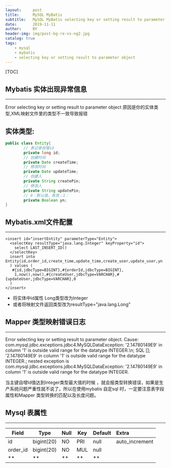 ```yaml
---
layout:     post
title:      MySQL MyBatis 
subtitle:   MySQL MyBatis selecting key or setting result to parameter object
date:       2019-11-11
author:     BY
header-img: img/post-bg-re-vs-ng2.jpg
catalog: true
tags:
    - mysql
    - mybatis
    - selecting key or setting result to parameter object
---
```




[TOC]



## Mybatis 实体出现异常信息  

------

Error selecting key or setting result to parameter object
原因是你的实体类型,XML映射文件里的类型不一致导致报错

## 实体类型:

```java
public class Entity{
		// 表记录自增id
		private long id;
		// 创建时间
		private Date createTime;
		// 修改时间
		private Date updateTime;
		// 创建人
		private String createPin;
		// 修改人
		private String updatePin;
		// 0：默认值，有效；1：
		private Boolean yn;
}
```

## Mybatis.xml文件配置

------



```mysql
<insert id="insertEntity" parameterType="Entity">
  <selectKey resultType="java.lang.Integer" keyProperty="id">
    select LAST_INSERT_ID()
  </selectKey>
  insert into Entity(id,order_id,create_time,update_time,create_user,update_user,yn
  ) values (
   #{id,jdbcType=BIGINT},#{orderId,jdbcType=BIGINT},
    1,now(),now(),#{createUser,jdbcType=VARCHAR},#{updateUser,jdbcType=VARCHAR},0
  )
</insert>
```

* 将实体中id属性 Long类型改为Integer
* 或者将映射文件返回类型改为resultType="java.lang.Long"



## Mapper 类型映射错误日志

------

Error selecting key or setting result to parameter object. Cause: 
com.mysql.jdbc.exceptions.jdbc4.MySQLDataException: '2.14780149E9' in column '1' is outside valid range for the datatype INTEGER.\n; SQL []; '2.14780149E9' in column '1' is outside valid range for the datatype INTEGER.; nested exception is com.mysql.jdbc.exceptions.jdbc4.MySQLDataException: '2.14780149E9' in column '1' is outside valid range for the datatype INTEGER.

 当主键自增Id值达到Integer类型最大值的时候  <selectKey resultType="java.lang.Integer" keyProperty="id"> ，就会报类型转换错误，如果是生产系统问题严重性就不说了。所以在使用mybatis 自定sql 时，一定要注意表字段属性和Mapper 类型转换的匹配以及长度问题。



## Mysql 表属性

------



| Field    | Type       | Null | Key  | Default | Extra          |
| -------- | ---------- | ---- | ---- | ------- | :------------- |
| id       | bigint(20) | NO   | PRI  | null    | auto_increment |
| order_id | bigint(20) | NO   | MUL  | null    |                |
| **       | **         | **   | **   | **      |                |